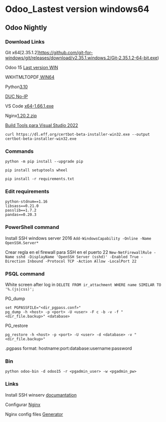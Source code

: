 # Odoo_Lastest version windows64

## Odoo Nightly

### Download Links 
Git x64[2.35.1.2]https://github.com/git-for-windows/git/releases/download/v2.35.1.windows.2/Git-2.35.1.2-64-bit.exe)

Odoo 15 [Last version WIN](https://nightly.odoo.com/15.0/nightly/windows/odoo_15.0.latest.exe)

WKHTMLTOPDF[ WIN64](https://github.com/wkhtmltopdf/wkhtmltopdf/releases/download/0.12.5/wkhtmltox-0.12.5-1.msvc2015-win64.exe)

Python[3.10](https://www.python.org/ftp/python/3.10.2/python-3.10.2-amd64.exe)

[DUC No-IP](https://www.noip.com/client/DUCSetup_v4_1_1.exe)

VS Code [x64-1.66.1.exe](https://code.visualstudio.com/sha/download?build=stable&os=win32-x64-user)

Nginx[1.20.2.zip](https://nginx.org/download/nginx-1.20.2.zip)

[Build Tools para Visual Studio 2022](https://aka.ms/vs/17/release/vs_BuildTools.exe)


`curl https://dl.eff.org/certbot-beta-installer-win32.exe --output certbot-beta-installer-win32.exe`




### Commands
```
python -m pip install --upgrade pip
```
```
pip install setuptools wheel
```
```
pip install -r requirements.txt
```



### Edit requirements
```
python-stdnum==1.16
libsass==0.21.0
passlib==1.7.2
pandas==0.20.3
```




### PowerShell command
Install SSH windows server 2016
```Add-WindowsCapability -Online -Name OpenSSH.Server*```

Crear regla en el firewall para SSH en el puerto 22
```New-NetFirewallRule -Name sshd -DisplayName 'OpenSSH Server (sshd)' -Enabled True -Direction Inbound -Protocol TCP -Action Allow -LocalPort 22```


### PSQL command

White screen after log in
```DELETE FROM ir_attachment WHERE name SIMILAR TO '%.(js|css)'; ```

PG_dump 
```
set PGPASSFILE="<dir_pgpass.conf>"
pg_dump -h <host> -p <port> -U <user> -F c -b -v -f "<dir_file.backup>" <database>
```
PG_restore
```
pg_restore -h <host> -p <port> -U <user> -d <database> -v "<dir_file.backup>"
```

.pgpass format: hostname:port:database:username:password

### Bin
```
python odoo-bin -d odoo15 -r <pgadmin_user> -w <pgadmin_pw>
```


### Links
Install SSH winserv [documantation](https://docs.microsoft.com/en-us/windows-server/administration/openssh/openssh_install_firstuse)

Configurar [Nginx](https://www.digitalocean.com/community/questions/run-odoo-with-nginx-at-port-80)

Nginx config files [Generator](https://www.digitalocean.com/community/tools/nginx)
